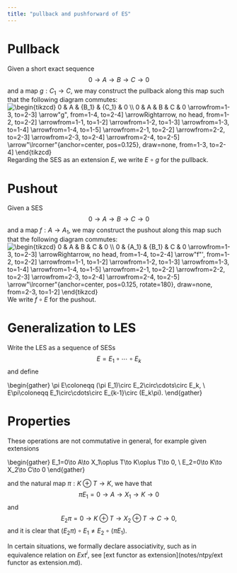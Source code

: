 ```yaml
---
title: "pullback and pushforward of ES"
---
```


# Pullback

Given a short exact sequence $$0\to A\to B\to C\to 0$$ and a map $g:C_1\to C$, we may construct the pullback along this map such that the following diagram commutes:
<img align="center" src="https://i.upmath.me/svg/%5Cbegin%7Btikzcd%7D%0A%090%20%26%20A%20%26%20%7BB_1%7D%20%26%20%7BC_1%7D%20%26%200%20%5C%5C%0A%090%20%26%20A%20%26%20B%20%26%20C%20%26%200%0A%09%5Carrow%5Bfrom%3D1-3%2C%20to%3D2-3%5D%0A%09%5Carrow%5B%22g%22%2C%20from%3D1-4%2C%20to%3D2-4%5D%0A%09%5Carrow%5BRightarrow%2C%20no%20head%2C%20from%3D1-2%2C%20to%3D2-2%5D%0A%09%5Carrow%5Bfrom%3D1-1%2C%20to%3D1-2%5D%0A%09%5Carrow%5Bfrom%3D1-2%2C%20to%3D1-3%5D%0A%09%5Carrow%5Bfrom%3D1-3%2C%20to%3D1-4%5D%0A%09%5Carrow%5Bfrom%3D1-4%2C%20to%3D1-5%5D%0A%09%5Carrow%5Bfrom%3D2-1%2C%20to%3D2-2%5D%0A%09%5Carrow%5Bfrom%3D2-2%2C%20to%3D2-3%5D%0A%09%5Carrow%5Bfrom%3D2-3%2C%20to%3D2-4%5D%0A%09%5Carrow%5Bfrom%3D2-4%2C%20to%3D2-5%5D%0A%09%5Carrow%5B%22%5Clrcorner%22%7Banchor%3Dcenter%2C%20pos%3D0.125%7D%2C%20draw%3Dnone%2C%20from%3D1-3%2C%20to%3D2-4%5D%0A%5Cend%7Btikzcd%7D" alt="\begin{tikzcd}
	0 &amp; A &amp; {B_1} &amp; {C_1} &amp; 0 \\
	0 &amp; A &amp; B &amp; C &amp; 0
	\arrowfrom=1-3, to=2-3]
	\arrow&quot;g&quot;, from=1-4, to=2-4]
	\arrowRightarrow, no head, from=1-2, to=2-2]
	\arrowfrom=1-1, to=1-2]
	\arrowfrom=1-2, to=1-3]
	\arrowfrom=1-3, to=1-4]
	\arrowfrom=1-4, to=1-5]
	\arrowfrom=2-1, to=2-2]
	\arrowfrom=2-2, to=2-3]
	\arrowfrom=2-3, to=2-4]
	\arrowfrom=2-4, to=2-5]
	\arrow&quot;\lrcorner&quot;{anchor=center, pos=0.125}, draw=none, from=1-3, to=2-4]
\end{tikzcd}" />
Regarding the SES as an extension $E$, we write $E\circ g$ for the pullback.

# Pushout
Given a SES $$0\to A\to B\to C\to 0$$ and a map $f:A\to A_1$, we may construct the pushout along this map such that the following diagram commutes:
<img align="center" src="https://i.upmath.me/svg/%5Cbegin%7Btikzcd%7D%0A%090%20%26%20A%20%26%20B%20%26%20C%20%26%200%20%5C%5C%0A%090%20%26%20%7BA_1%7D%20%26%20%7BB_1%7D%20%26%20C%20%26%200%0A%09%5Carrow%5Bfrom%3D1-3%2C%20to%3D2-3%5D%0A%09%5Carrow%5BRightarrow%2C%20no%20head%2C%20from%3D1-4%2C%20to%3D2-4%5D%0A%09%5Carrow%5B%22f%22'%2C%20from%3D1-2%2C%20to%3D2-2%5D%0A%09%5Carrow%5Bfrom%3D1-1%2C%20to%3D1-2%5D%0A%09%5Carrow%5Bfrom%3D1-2%2C%20to%3D1-3%5D%0A%09%5Carrow%5Bfrom%3D1-3%2C%20to%3D1-4%5D%0A%09%5Carrow%5Bfrom%3D1-4%2C%20to%3D1-5%5D%0A%09%5Carrow%5Bfrom%3D2-1%2C%20to%3D2-2%5D%0A%09%5Carrow%5Bfrom%3D2-2%2C%20to%3D2-3%5D%0A%09%5Carrow%5Bfrom%3D2-3%2C%20to%3D2-4%5D%0A%09%5Carrow%5Bfrom%3D2-4%2C%20to%3D2-5%5D%0A%09%5Carrow%5B%22%5Clrcorner%22%7Banchor%3Dcenter%2C%20pos%3D0.125%2C%20rotate%3D180%7D%2C%20draw%3Dnone%2C%20from%3D2-3%2C%20to%3D1-2%5D%0A%5Cend%7Btikzcd%7D" alt="\begin{tikzcd}
	0 &amp; A &amp; B &amp; C &amp; 0 \\
	0 &amp; {A_1} &amp; {B_1} &amp; C &amp; 0
	\arrowfrom=1-3, to=2-3]
	\arrowRightarrow, no head, from=1-4, to=2-4]
	\arrow&quot;f&quot;', from=1-2, to=2-2]
	\arrowfrom=1-1, to=1-2]
	\arrowfrom=1-2, to=1-3]
	\arrowfrom=1-3, to=1-4]
	\arrowfrom=1-4, to=1-5]
	\arrowfrom=2-1, to=2-2]
	\arrowfrom=2-2, to=2-3]
	\arrowfrom=2-3, to=2-4]
	\arrowfrom=2-4, to=2-5]
	\arrow&quot;\lrcorner&quot;{anchor=center, pos=0.125, rotate=180}, draw=none, from=2-3, to=1-2]
\end{tikzcd}" />
We write $f\circ E$ for the pushout.

# Generalization to LES
Write the LES as a sequence of SESs $$E=E_1\circ\cdots\circ E_k$$ and define 

\begin{gather}
\pi E\coloneqq (\pi E_1)\circ E_2\circ\cdots\circ E_k, \\
E\pi\coloneqq E_1\circ\cdots\circ E_{k-1}\circ (E_k\pi).
\end{gather}


# Properties
These operations are not commutative in general, for example given extensions 

\begin{gather}
E_1=0\to A\to X_1\oplus T\to K\oplus T\to 0, \\
E_2=0\to K\to X_2\to C\to 0
\end{gather}
 
and the natural map $\pi:K\oplus T\to K$, we have that $$\pi E_1= 0\to A\to X_1\to K\to 0$$ and $$E_2\pi=0\to K\oplus T\to X_2\oplus T\to C\to 0,$$ and it is clear that $(E_2\pi)\circ E_1\neq E_2\circ (\pi E_1)$.

In certain situations, we formally declare associativity, such as in equivalence relation on $Ext^i$, see [ext functor as extension](notes/ntpy/ext functor as extension.md).